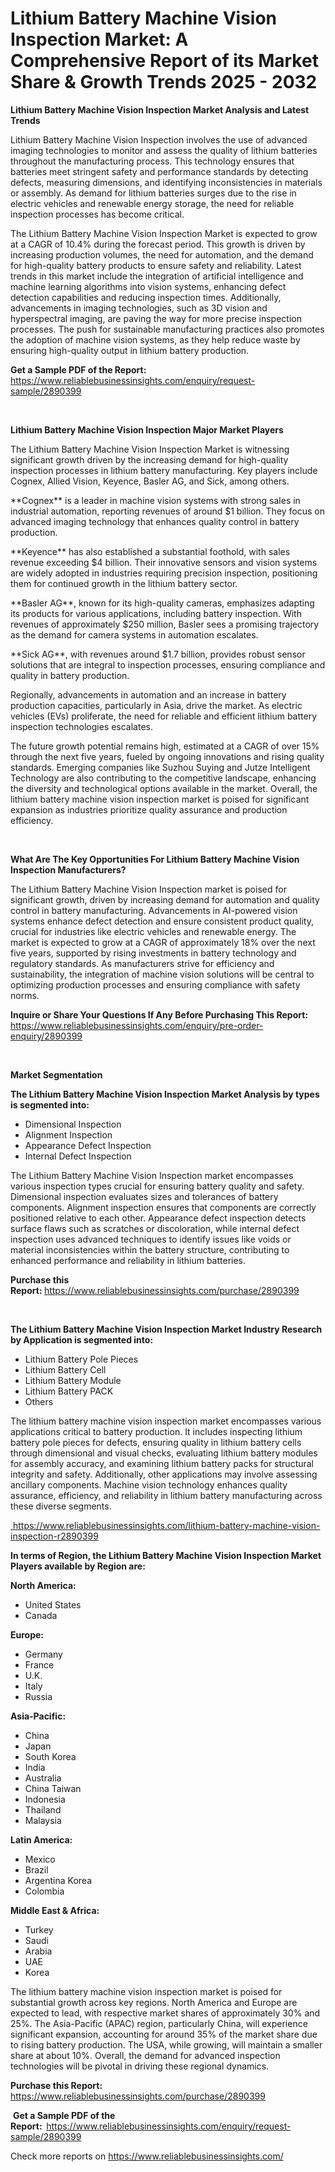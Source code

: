 <p><h1>Lithium Battery Machine Vision Inspection Market: A Comprehensive Report of its Market Share & Growth Trends 2025 - 2032</h1></p><p><strong>Lithium Battery Machine Vision Inspection Market Analysis and Latest Trends</strong></p>
<p><p>Lithium Battery Machine Vision Inspection involves the use of advanced imaging technologies to monitor and assess the quality of lithium batteries throughout the manufacturing process. This technology ensures that batteries meet stringent safety and performance standards by detecting defects, measuring dimensions, and identifying inconsistencies in materials or assembly. As demand for lithium batteries surges due to the rise in electric vehicles and renewable energy storage, the need for reliable inspection processes has become critical.</p><p>The Lithium Battery Machine Vision Inspection Market is expected to grow at a CAGR of 10.4% during the forecast period. This growth is driven by increasing production volumes, the need for automation, and the demand for high-quality battery products to ensure safety and reliability. Latest trends in this market include the integration of artificial intelligence and machine learning algorithms into vision systems, enhancing defect detection capabilities and reducing inspection times. Additionally, advancements in imaging technologies, such as 3D vision and hyperspectral imaging, are paving the way for more precise inspection processes. The push for sustainable manufacturing practices also promotes the adoption of machine vision systems, as they help reduce waste by ensuring high-quality output in lithium battery production.</p></p>
<p><strong>Get a Sample PDF of the Report:&nbsp;</strong> <a href="https://www.reliablebusinessinsights.com/enquiry/request-sample/2890399?utm_campaign=3030&utm_medium=2&utm_source=Github&utm_content=ia&utm_term=14032025&utm_id=lithium-battery-machine-vision-inspection">https://www.reliablebusinessinsights.com/enquiry/request-sample/2890399</a></p>
<p>&nbsp;</p>
<p><strong>Lithium Battery Machine Vision Inspection Major Market Players</strong></p>
<p><p>The Lithium Battery Machine Vision Inspection Market is witnessing significant growth driven by the increasing demand for high-quality inspection processes in lithium battery manufacturing. Key players include Cognex, Allied Vision, Keyence, Basler AG, and Sick, among others.</p><p>**Cognex** is a leader in machine vision systems with strong sales in industrial automation, reporting revenues of around $1 billion. They focus on advanced imaging technology that enhances quality control in battery production.</p><p>**Keyence** has also established a substantial foothold, with sales revenue exceeding $4 billion. Their innovative sensors and vision systems are widely adopted in industries requiring precision inspection, positioning them for continued growth in the lithium battery sector.</p><p>**Basler AG**, known for its high-quality cameras, emphasizes adapting its products for various applications, including battery inspection. With revenues of approximately $250 million, Basler sees a promising trajectory as the demand for camera systems in automation escalates.</p><p>**Sick AG**, with revenues around $1.7 billion, provides robust sensor solutions that are integral to inspection processes, ensuring compliance and quality in battery production.</p><p>Regionally, advancements in automation and an increase in battery production capacities, particularly in Asia, drive the market. As electric vehicles (EVs) proliferate, the need for reliable and efficient lithium battery inspection technologies escalates. </p><p>The future growth potential remains high, estimated at a CAGR of over 15% through the next five years, fueled by ongoing innovations and rising quality standards. Emerging companies like Suzhou Suying and Jutze Intelligent Technology are also contributing to the competitive landscape, enhancing the diversity and technological options available in the market. Overall, the lithium battery machine vision inspection market is poised for significant expansion as industries prioritize quality assurance and production efficiency.</p></p>
<p>&nbsp;</p>
<p><strong>What Are The Key Opportunities For Lithium Battery Machine Vision Inspection Manufacturers?</strong></p>
<p><p>The Lithium Battery Machine Vision Inspection market is poised for significant growth, driven by increasing demand for automation and quality control in battery manufacturing. Advancements in AI-powered vision systems enhance defect detection and ensure consistent product quality, crucial for industries like electric vehicles and renewable energy. The market is expected to grow at a CAGR of approximately 18% over the next five years, supported by rising investments in battery technology and regulatory standards. As manufacturers strive for efficiency and sustainability, the integration of machine vision solutions will be central to optimizing production processes and ensuring compliance with safety norms.</p></p>
<p><strong>Inquire or Share Your Questions If Any Before Purchasing This Report:</strong> <a href="https://www.reliablebusinessinsights.com/enquiry/pre-order-enquiry/2890399?utm_campaign=3030&utm_medium=2&utm_source=Github&utm_content=ia&utm_term=14032025&utm_id=lithium-battery-machine-vision-inspection">https://www.reliablebusinessinsights.com/enquiry/pre-order-enquiry/2890399</a></p>
<p>&nbsp;</p>
<p><strong>Market Segmentation</strong></p>
<p><strong>The Lithium Battery Machine Vision Inspection Market Analysis by types is segmented into:</strong></p>
<p><ul><li>Dimensional Inspection</li><li>Alignment Inspection</li><li>Appearance Defect Inspection</li><li>Internal Defect Inspection</li></ul></p>
<p><p>The Lithium Battery Machine Vision Inspection market encompasses various inspection types crucial for ensuring battery quality and safety. Dimensional inspection evaluates sizes and tolerances of battery components. Alignment inspection ensures that components are correctly positioned relative to each other. Appearance defect inspection detects surface flaws such as scratches or discoloration, while internal defect inspection uses advanced techniques to identify issues like voids or material inconsistencies within the battery structure, contributing to enhanced performance and reliability in lithium batteries.</p></p>
<p><strong>Purchase this Report:&nbsp;</strong><a href="https://www.reliablebusinessinsights.com/purchase/2890399?utm_campaign=3030&utm_medium=2&utm_source=Github&utm_content=ia&utm_term=14032025&utm_id=lithium-battery-machine-vision-inspection">https://www.reliablebusinessinsights.com/purchase/2890399</a></p>
<p>&nbsp;</p>
<p><strong>The Lithium Battery Machine Vision Inspection Market Industry Research by Application is segmented into:</strong></p>
<p><ul><li>Lithium Battery Pole Pieces</li><li>Lithium Battery Cell</li><li>Lithium Battery Module</li><li>Lithium Battery PACK</li><li>Others</li></ul></p>
<p><p>The lithium battery machine vision inspection market encompasses various applications critical to battery production. It includes inspecting lithium battery pole pieces for defects, ensuring quality in lithium battery cells through dimensional and visual checks, evaluating lithium battery modules for assembly accuracy, and examining lithium battery packs for structural integrity and safety. Additionally, other applications may involve assessing ancillary components. Machine vision technology enhances quality assurance, efficiency, and reliability in lithium battery manufacturing across these diverse segments.</p></p>
<p><a href="https://www.reliablebusinessinsights.com/lithium-battery-machine-vision-inspection-r2890399?utm_campaign=3030&utm_medium=2&utm_source=Github&utm_content=ia&utm_term=14032025&utm_id=lithium-battery-machine-vision-inspection">&nbsp;https://www.reliablebusinessinsights.com/lithium-battery-machine-vision-inspection-r2890399</a></p>
<p><strong>In terms of Region, the Lithium Battery Machine Vision Inspection Market Players available by Region are:</strong></p>
<p>
    <p> <strong> North America: </strong>
        <ul>
            <li>United States</li>
            <li>Canada</li>
        </ul>
        </p> 
    <p> <strong> Europe: </strong>
        <ul>
            <li>Germany</li>
            <li>France</li>
            <li>U.K.</li>
            <li>Italy</li>
            <li>Russia</li>
        </ul>
        </p> 
    <p> <strong> Asia-Pacific: </strong>
        <ul>
            <li>China</li>
            <li>Japan</li>
            <li>South Korea</li>
            <li>India</li>
            <li>Australia</li>
            <li>China Taiwan</li>
            <li>Indonesia</li>
            <li>Thailand</li>
            <li>Malaysia</li>
        </ul>
        </p> 
    <p> <strong> Latin America: </strong>
        <ul>
            <li>Mexico</li>
            <li>Brazil</li>
            <li>Argentina Korea</li>
            <li>Colombia</li>
        </ul>
        </p> 
    <p> <strong> Middle East & Africa: </strong>
        <ul>
            <li>Turkey</li>
            <li>Saudi</li>
            <li>Arabia</li>
            <li>UAE</li>
            <li>Korea</li>
        </ul>
    </p>
    </p>
<p><p>The lithium battery machine vision inspection market is poised for substantial growth across key regions. North America and Europe are expected to lead, with respective market shares of approximately 30% and 25%. The Asia-Pacific (APAC) region, particularly China, will experience significant expansion, accounting for around 35% of the market share due to rising battery production. The USA, while growing, will maintain a smaller share at about 10%. Overall, the demand for advanced inspection technologies will be pivotal in driving these regional dynamics.</p></p>
<p><strong>Purchase this Report: </strong><a href="https://www.reliablebusinessinsights.com/purchase/2890399?utm_campaign=3030&utm_medium=2&utm_source=Github&utm_content=ia&utm_term=14032025&utm_id=lithium-battery-machine-vision-inspection">https://www.reliablebusinessinsights.com/purchase/2890399</a></p>
<p>&nbsp;<strong>Get a Sample PDF of the Report:&nbsp;&nbsp;</strong><a href="https://www.reliablebusinessinsights.com/enquiry/request-sample/2890399?utm_campaign=3030&utm_medium=2&utm_source=Github&utm_content=ia&utm_term=14032025&utm_id=lithium-battery-machine-vision-inspection">https://www.reliablebusinessinsights.com/enquiry/request-sample/2890399</a></p>
<p><strong></strong></p>
<p>Check more reports on <a href="https://www.reliablebusinessinsights.com/?utm_campaign=3030&utm_medium=2&utm_source=Github&utm_content=ia&utm_term=14032025&utm_id=lithium-battery-machine-vision-inspection">https://www.reliablebusinessinsights.com/</a></p>